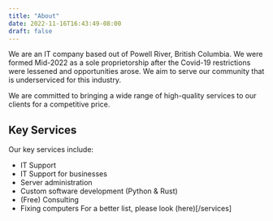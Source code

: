 ```yaml
---
title: "About"
date: 2022-11-16T16:43:49-08:00
draft: false
---
```


We are an IT company based out of Powell River, British Columbia. We were formed Mid-2022 as a sole proprietorship after the Covid-19 restrictions were lessened and
opportunities arose.
We aim to serve our community that is underserviced for this industry.

We are committed to bringing a wide range of high-quality services to our clients for a competitive price.

## Key Services
Our key services include:
- IT Support
- IT Support for businesses
- Server administration
- Custom software development (Python & Rust)
- (Free) Consulting
- Fixing computers
For a better list, please look (here)[/services]
